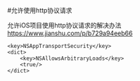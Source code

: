 #允许使用http协议请求

 

允许iOS项目使用http协议请求的解决办法
https://www.jianshu.com/p/b729a94eeb66
```
<key>NSAppTransportSecurity</key>
<dict>
    <key>NSAllowsArbitraryLoads</key>
    <true/>
</dict>
````





  
